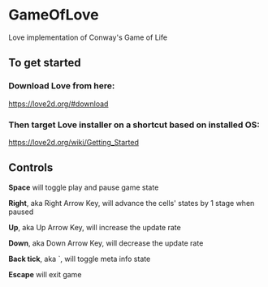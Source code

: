 # GameOfLove
Love implementation of Conway's Game of Life

## To get started
### Download Love from here: 
https://love2d.org/#download

### Then target Love installer on a shortcut based on installed OS:
https://love2d.org/wiki/Getting_Started

## Controls
<b>Space</b> will toggle play and pause game state
  
<b>Right</b>, aka Right Arrow Key, will advance the cells' states by 1 stage when paused

<b>Up</b>, aka Up Arrow Key, will increase the update rate

<b>Down</b>, aka Down Arrow Key, will decrease the update rate

<b>Back tick</b>, aka \`, will toggle meta info state

<b>Escape</b> will exit game
